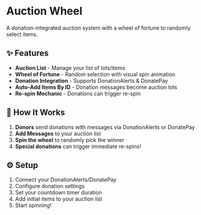# Auction Wheel

A donation-integrated auction system with a wheel of fortune to randomly select items.

## ✨ Features

- **Auction List** - Manage your list of lots/items
- **Wheel of Fortune** - Random selection with visual spin animation
- **Donation Integration** - Supports DonationAlerts & DonatePay
- **Auto-Add Items By ID** - Donation messages become auction lots
- **Re-spin Mechanic** - Donations can trigger re-spin

## 🎯 How It Works

1. **Donors** send donations with messages via DonationAlerts or DonatePay
2. **Add Messages** to your auction list
3. **Spin the wheel** to randomly pick the winner
4. **Special donations** can trigger immediate re-spins!

## ⚙️ Setup

1. Connect your DonationAlerts/DonatePay
2. Configure donation settings
3. Set your countdown timer duration
4. Add initial items to your auction list
5. Start spinning!
